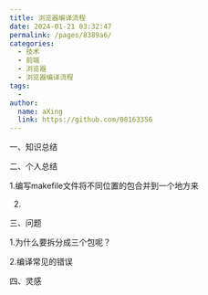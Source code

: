 ```yaml
---
title: 浏览器编译流程
date: 2024-01-21 03:32:47
permalink: /pages/8389a6/
categories:
  - 技术
  - 前端
  - 浏览器
  - 浏览器编译流程
tags:
  - 
author: 
  name: aXing
  link: https://github.com/08163356
---
```

一、知识总结

二、个人总结

1.编写makefile文件将不同位置的包合并到一个地方来

2.

三、问题

1.为什么要拆分成三个包呢？

2.编译常见的错误



四、灵感

